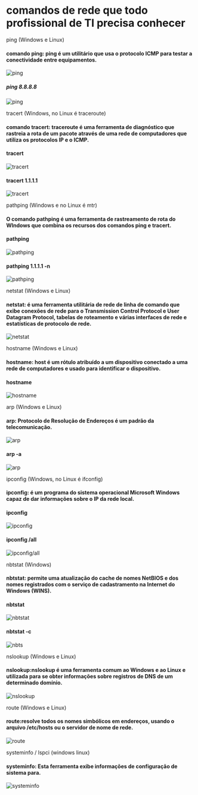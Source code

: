 # comandos de rede que todo profissional de TI precisa conhecer

ping (Windows e Linux)
#### comando ping: ping é um utilitário que usa o protocolo ICMP para testar a conectividade entre equipamentos.

![ping](./img/ping-1.png)

##### ping 8.8.8.8
![ping](./img/ping.png)


tracert (Windows, no Linux é traceroute)
#### comando tracert: traceroute é uma ferramenta de diagnóstico que rastreia a rota de um pacote através de uma rede de computadores que utiliza os protocolos IP e o ICMP.

#### tracert 
![tracert](./img/tracert.png)

#### tracert 1.1.1.1
![tracert](./img/tracert1.png)

pathping (Windows e no Linux é mtr)
#### O comando pathping é uma ferramenta de rastreamento de rota do WIndows que combina os recursos dos comandos ping e tracert.

#### pathping
![pathping](./img/pathping.png)

#### pathping 1.1.1.1 -n
![pathping](./img/pathping1.png)

netstat (Windows e Linux)
#### netstat: é uma ferramenta utilitária de rede de linha de comando que exibe conexões de rede para o Transmission Control Protocol e User Datagram Protocol, tabelas de roteamento e várias interfaces de rede e estatísticas de protocolo de rede.
![netstat](./img/netstat.png)

hostname (Windows e Linux)
#### hostname: host é um rótulo atribuído a um dispositivo conectado a uma rede de computadores e usado para identificar o dispositivo.
#### hostname
![hostname](./img/hostname.png)

arp (Windows e Linux)
#### arp: Protocolo de Resolução de Endereços é um padrão da telecomunicação.
![arp](./img/arp.png)
#### arp -a
![arp](./img/arp1.png)

ipconfig (Windows, no Linux é ifconfig)
#### ipconfig: é um programa do sistema operacional Microsoft Windows capaz de dar informações sobre o IP da rede local.
#### ipconfig 
![ipconfig](./img/ipconfig.png)
#### ipconfig /all
![ipconfig/all](./img/ipconfig1.png)

nbtstat (Windows)
#### nbtstat: permite uma atualização do cache de nomes NetBIOS e dos nomes registrados com o serviço de cadastramento na Internet do Windows (WINS).
#### nbtstat
![nbtstat](./img/nbtstat.png)
#### nbtstat -c
![nbts](./img/nbtstat1.png)

nslookup (Windows e Linux)
#### nslookup:nslookup é uma ferramenta comum ao Windows e ao Linux e utilizada para se obter informações sobre registros de DNS de um determinado domínio.
![nslookup](./img/nslookup.png)

route (Windows e Linux)
#### route:resolve todos os nomes simbólicos em endereços, usando o arquivo /etc/hosts ou o servidor de nome de rede.
![route](./img/route.png)

systeminfo / lspci (windows linux)
#### systeminfo: Esta ferramenta exibe informações de configuração de sistema para.

![systeminfo](./img/systeminfo.png)

